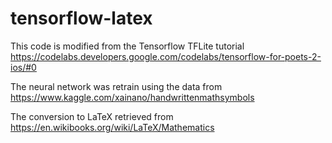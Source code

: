 # tensorflow-latex


This code is modified from the Tensorflow TFLite tutorial
https://codelabs.developers.google.com/codelabs/tensorflow-for-poets-2-ios/#0

The neural network was retrain using the data from 
https://www.kaggle.com/xainano/handwrittenmathsymbols

The conversion to LaTeX retrieved from https://en.wikibooks.org/wiki/LaTeX/Mathematics